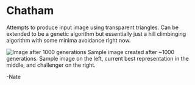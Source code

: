 # Chatham
Attempts to produce input image using transparent triangles. Can be extended to be a genetic algorithm but essentially just a hill climbinging algorithm with some minima avoidance right now.

![Image after 1000 generations](https://imgur.com/a/VktO4)
Sample image created after ~1000 generations. Sample image on the left, current best representation in the middle, and challenger on the right.

-Nate
